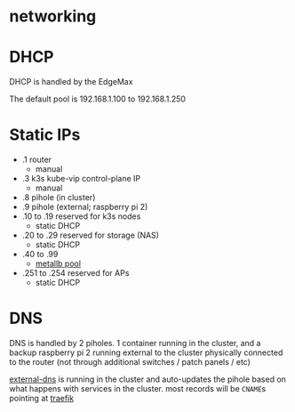 # networking

# DHCP

DHCP is handled by the EdgeMax

The default pool is 192.168.1.100 to 192.168.1.250

# Static IPs

- .1 router
  - manual
- .3 k3s kube-vip control-plane IP
  - manual
- .8 pihole (in cluster)
- .9 pihole (external; raspberry pi 2)
- .10 to .19 reserved for k3s nodes
  - static DHCP
- .20 to .29 reserved for storage (NAS)
  - static DHCP
- .40 to .99
  - [metallb pool](/0-metallb/metallb.md)
- .251 to .254 reserved for APs
  - static DHCP

# DNS

DNS is handled by 2 piholes. 1 container running in the cluster,
and a backup raspberry pi 2 running external to the cluster physically connected to the router
(not through additional switches / patch panels / etc)

[external-dns](/0-external-dns/external-dns.md) is running in the cluster and auto-updates the pihole
based on what happens with services in the cluster.
most records will be `CNAME`s pointing at [traefik](/0-traefik/traefik.md)
